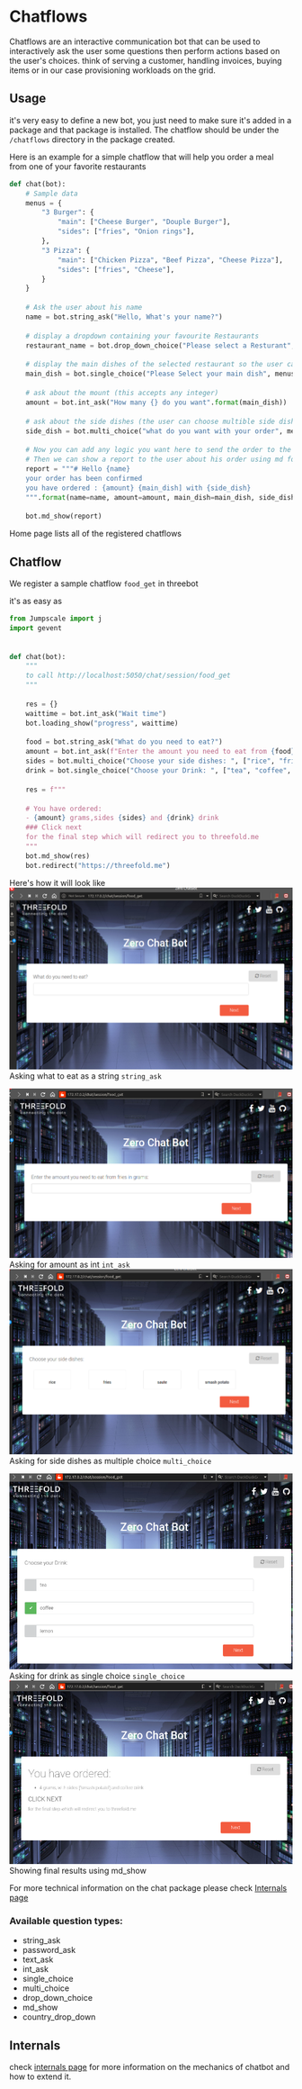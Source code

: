 # Chatflows

Chatflows are an interactive communication bot that can be used to interactively ask the user some questions then perform actions based on the user's choices. think of serving a customer, handling invoices, buying items or in our case provisioning workloads on the grid.

## Usage

it's very easy to define a new bot, you just need to make sure it's added in a package and that package is installed. The chatflow should be under the `/chatflows` directory in the package created.

Here is an example for a simple chatflow that will help you order a meal from one of your favorite restaurants

```python
def chat(bot):
    # Sample data
    menus = {
        "3 Burger": {
            "main": ["Cheese Burger", "Douple Burger"],
            "sides": ["fries", "Onion rings"],
        },
        "3 Pizza": {
            "main": ["Chicken Pizza", "Beef Pizza", "Cheese Pizza"],
            "sides": ["fries", "Cheese"],
        }
    }

    # Ask the user about his name
    name = bot.string_ask("Hello, What's your name?")

    # display a dropdown containing your favourite Restaurants
    restaurant_name = bot.drop_down_choice("Please select a Resturant", menus.keys())

    # display the main dishes of the selected restaurant so the user can choose only one dish
    main_dish = bot.single_choice("Please Select your main dish", menus[restaurant_name]["main"])

    # ask about the mount (this accepts any integer)
    amount = bot.int_ask("How many {} do you want".format(main_dish))

    # ask about the side dishes (the user can choose multible side dishes)
    side_dish = bot.multi_choice("what do you want with your order", menus[restaurant_name]["sides"])

    # Now you can add any logic you want here to send the order to the restaurant
    # Then we can show a report to the user about his order using md format
    report = """# Hello {name}
    your order has been confirmed
    you have ordered : {amount} {main_dish] with {side_dish}
    """.format(name=name, amount=amount, main_dish=main_dish, side_dish=side_dish)

    bot.md_show(report)
```

Home page lists all of the registered chatflows

## Chatflow

We register a sample chatflow `food_get` in threebot

it's as easy as 


```python
from Jumpscale import j
import gevent


def chat(bot):
    """
    to call http://localhost:5050/chat/session/food_get
    """

    res = {}
    waittime = bot.int_ask("Wait time")
    bot.loading_show("progress", waittime)

    food = bot.string_ask("What do you need to eat?")
    amount = bot.int_ask(f"Enter the amount you need to eat from {food} in grams")
    sides = bot.multi_choice("Choose your side dishes: ", ["rice", "fries", "saute", "mashed potato"])
    drink = bot.single_choice("Choose your Drink: ", ["tea", "coffee", "lemon"])

    res = f"""

    # You have ordered:
    - {amount} grams,sides {sides} and {drink} drink
    ### Click next
    for the final step which will redirect you to threefold.me
    """
    bot.md_show(res)
    bot.redirect("https://threefold.me")

```
Here's how it will look like 
![Chat Flow1](images/chat/chat1.png)
Asking what to eat as a string `string_ask`

![Chat Flow2](images/chat/chat2.png)
Asking for amount as int `int_ask`
![Chat Flow3](images/chat/chat3.png)
Asking for side dishes as multiple choice `multi_choice`

![Chat Flow4](images/chat/chat4.png)
Asking for drink as single choice `single_choice`
![Chat Flow5](images/chat/chat5.png)
Showing final results using md_show

For more technical information on the chat package please check [Internals page](internals.md)


### Available question types:

- string_ask
- password_ask
- text_ask
- int_ask
- single_choice
- multi_choice
- drop_down_choice
- md_show
- country_drop_down

## Internals
check [internals page](internals.md) for more information on the mechanics of chatbot and how to extend it.